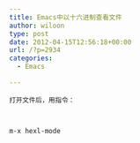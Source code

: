 ```yaml
---
title: Emacs中以十六进制查看文件
author: wiloon
type: post
date: 2012-04-15T12:56:18+00:00
url: /?p=2934
categories:
  - Emacs

---
```

  
    打开文件后，用指令：
  

  
    m-x hexl-mode
  
